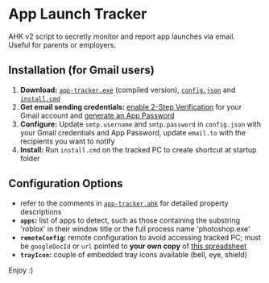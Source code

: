 # App Launch Tracker

AHK v2 script to secretly monitor and report app launches via email.  
Useful for parents or employers.

## Installation (for Gmail users)

1. **Download:** [`app-tracker.exe`](app-tracker.exe) (compiled version), [`config.json`](config.json) and [`install.cmd`](install.cmd)
2. **Get email sending credentials:** [enable 2-Step Verification](https://support.google.com/accounts/answer/185839) for your Gmail account and [generate an App Password](https://security.google.com/settings/security/apppasswords)
3. **Configure:** Update `smtp.username` and `smtp.password` in `config.json` with your Gmail credentials and App Password, update `email.to` with the recipients you want to notify
4. **Install:** Run `install.cmd` on the tracked PC to create shortcut at startup folder

## Configuration Options

-   refer to the comments in [`app-tracker.ahk`](app-tracker.ahk#L16-L36) for detailed property descriptions
-   **`apps`:** list of apps to detect, such as those containing the substring 'roblox' in their window title or the full process name 'photoshop.exe'
-   **`remoteConfig`:** remote configuration to avoid accessing tracked PC; must be `googleDocId` or `url` pointed to **your own copy** of [this spreadsheet](https://docs.google.com/spreadsheets/d/13uh9TW2axb28s9i2lOH9ShnHjEdAqKyGZayvVwDs1CA)
-   **`trayIcon`:** couple of embedded tray icons available (bell, eye, shield)

Enjoy :)
